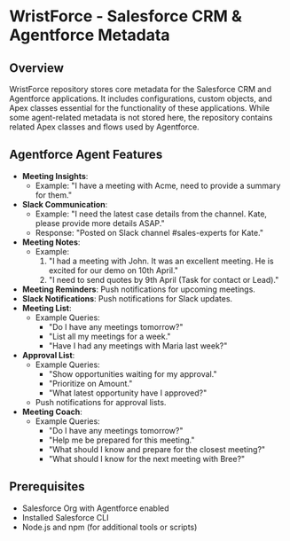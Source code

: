 # WristForce - Salesforce CRM & Agentforce Metadata

## Overview
WristForce repository stores core metadata for the Salesforce CRM and Agentforce applications. It includes configurations, custom objects, and Apex classes essential for the functionality of these applications. While some agent-related metadata is not stored here, the repository contains related Apex classes and flows used by Agentforce.

## Agentforce Agent Features
- **Meeting Insights**:
    - Example: "I have a meeting with Acme, need to provide a summary for them."
- **Slack Communication**:
    - Example: "I need the latest case details from the channel. Kate, please provide more details ASAP."
    - Response: "Posted on Slack channel #sales-experts for Kate."
- **Meeting Notes**:
    - Example:
        1. "I had a meeting with John. It was an excellent meeting. He is excited for our demo on 10th April."
        2. "I need to send quotes by 9th April (Task for contact or Lead)."
- **Meeting Reminders**: Push notifications for upcoming meetings.
- **Slack Notifications**: Push notifications for Slack updates.
- **Meeting List**:
    - Example Queries:
        - "Do I have any meetings tomorrow?"
        - "List all my meetings for a week."
        - "Have I had any meetings with Maria last week?"
- **Approval List**:
    - Example Queries:
        - "Show opportunities waiting for my approval."
        - "Prioritize on Amount."
        - "What latest opportunity have I approved?"
    - Push notifications for approval lists.
- **Meeting Coach**:
    - Example Queries:
        - "Do I have any meetings tomorrow?"
        - "Help me be prepared for this meeting."
        - "What should I know and prepare for the closest meeting?"
        - "What should I know for the next meeting with Bree?"

## Prerequisites
- Salesforce Org with Agentforce enabled
- Installed Salesforce CLI
- Node.js and npm (for additional tools or scripts)